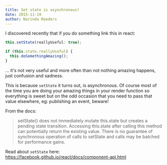 ```yaml
---
title: Set state is asynchronous!
date: 2015-11-19
author: Narinda Reeders
---
```


I discovered recently that if you do something link this in react:

```javascript
this.setState(reallyUseful: true);

if (this.state.reallyUseful) {
  this.doSomethingAmazing();
}
```

... it's not very useful and more often than not nothing amazing happens, just confusion and sadness.

This is because `setState` it turns out, is asynchronous. Of course most of the time you are doing your amazing things in your render function so everything is sweet but on the odd occasion that you need to pass that value elsewhere, eg: publishing an event, beware!

From the docs:

> setState() does not immediately mutate this.state but creates a pending state transition. Accessing this.state after calling this method can potentially return the existing value.
> There is no guarantee of synchronous operation of calls to setState and calls may be batched for performance gains.

Read about `setState` here: https://facebook.github.io/react/docs/component-api.html